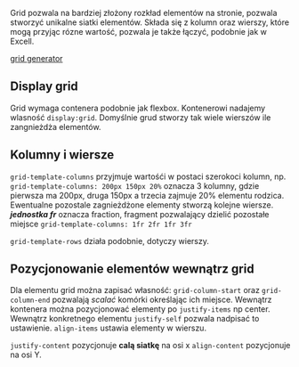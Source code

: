 Grid pozwala na bardziej złożony rozkład elementów na stronie, pozwala stworzyć unikalne siatki elementów. Składa się z kolumn oraz wierszy, które mogą przyjąc rózne wartość, pozwala je także łączyć, podobnie jak w Excell. 

[grid generator](https://cssgrid-generator.netlify.app/)

## Display grid
Grid wymaga contenera podobnie jak flexbox. Kontenerowi nadajemy wlasność `display:grid`. Domyślnie grud stworzy tak wiele wierszów ile zangnieżdża elementów. 

## Kolumny i wiersze

`grid-template-columns` przyjmuje wartośći w postaci szerokoci kolumn, np.
`grid-template-columns: 200px 150px 20%` oznacza 3 kolumny, gdzie pierwsza ma 200px, druga 150px a trzecia zajmuje 20% elementu rodzica. Ewentualne pozostale zagnieżdżone elementy stworzą kolejne wiersze.
**_jednostka fr_** oznacza fraction, fragment pozwalający dzielić pozostałe miejsce
`grid-template-columns: 1fr 2fr 1fr 3fr`

`grid-template-rows` działa podobnie, dotyczy wierszy.

## Pozycjonowanie elementów wewnątrz grid
Dla elementu grid można zapisać własność:
`grid-column-start` oraz `grid-column-end` pozwalają _scalać_ komórki określając ich miejsce.
Wewnątrz kontenera można pozycjonować elementy po
`justify-items` np center. Wewnątrz konkretnego elementu `justify-self` pozwala nadpisać to ustawienie.
`align-items` ustawia elementy w wierszu.

`justify-content` pozycjonuje **calą siatkę** na osi x
`align-content` pozycjonuje na osi Y.


